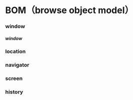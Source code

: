 # BOM（browse object model）

### window
##### window
 
### location
### navigator
### screen
### history